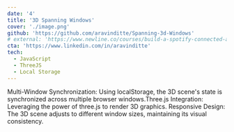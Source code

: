 ```yaml
---
date: '4'
title: '3D Spanning Windows'
cover: './image.png'
github: 'https://github.com/aravinditte/Spanning-3d-Windows'
# external: 'https://www.newline.co/courses/build-a-spotify-connected-app'
cta: 'https://www.linkedin.com/in/aravinditte'
tech:
  - JavaScript
  - ThreeJS
  - Local Storage
---
```


Multi-Window Synchronization: Using localStorage, the 3D scene's state is synchronized across multiple browser windows.Three.js Integration: Leveraging the power of three.js to render 3D graphics. Responsive Design: The 3D scene adjusts to different window sizes, maintaining its visual consistency.
